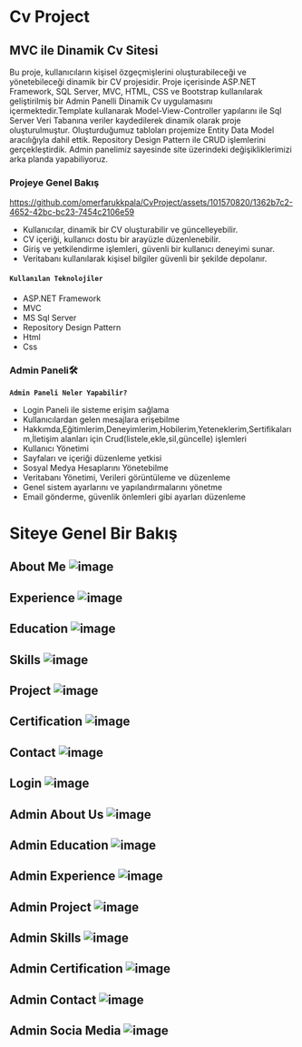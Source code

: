 # Cv Project          
## **MVC ile Dinamik Cv Sitesi**     
Bu proje, kullanıcıların kişisel özgeçmişlerini oluşturabileceği ve yönetebileceği dinamik bir CV projesidir.
Proje içerisinde  ASP.NET Framework, SQL Server, MVC, HTML, CSS ve Bootstrap kullanılarak geliştirilmiş bir Admin Panelli Dinamik Cv uygulamasını içermektedir.Template kullanarak Model-View-Controller yapılarını ile Sql Server Veri Tabanına veriler kaydedilerek dinamik olarak proje oluşturulmuştur.
Oluşturduğumuz tabloları projemize Entity Data Model aracılığıyla  dahil ettik. Repository Design Pattern ile CRUD işlemlerini gerçekleştirdik. Admin panelimiz sayesinde site üzerindeki değişikliklerimizi arka planda yapabiliyoruz.
### Projeye Genel Bakış
 
https://github.com/omerfarukkpala/CvProject/assets/101570820/1362b7c2-4652-42bc-bc23-7454c2106e59


- Kullanıcılar, dinamik bir CV oluşturabilir ve güncelleyebilir.
- CV içeriği, kullanıcı dostu bir arayüzle düzenlenebilir. 
- Giriş ve yetkilendirme işlemleri, güvenli bir kullanıcı deneyimi sunar.
- Veritabanı kullanılarak kişisel bilgiler güvenli bir şekilde depolanır.
#### **`Kullanılan Teknolojiler`**
+ ASP.NET Framework
+ MVC
+ MS Sql Server
+ Repository Design Pattern
+ Html
+ Css
### Admin Paneli🛠️
**`Admin Paneli Neler Yapabilir?`**
- Login Paneli ile sisteme erişim sağlama
- Kullanıcılardan gelen mesajlara erişebilme
- Hakkımda,Eğitimlerim,Deneyimlerim,Hobilerim,Yeteneklerim,Sertifikalarım,İletişim alanları için Crud(listele,ekle,sil,güncelle) işlemleri
- Kullanıcı Yönetimi
- Sayfaları ve içeriği düzenleme yetkisi
- Sosyal Medya Hesaplarını Yönetebilme
- Veritabanı Yönetimi, Verileri görüntüleme ve düzenleme
- Genel sistem ayarlarını ve yapılandırmalarını yönetme
- Email gönderme, güvenlik önlemleri gibi ayarları düzenleme

# Siteye Genel Bir Bakış 
## About Me ![image](https://github.com/omerfarukkpala/CvProject/assets/101570820/ef2eefd7-f4be-4ada-82ca-6f2e63bae5f3)
## Experience ![image](https://github.com/omerfarukkpala/CvProject/assets/101570820/47b3e14f-c427-4350-942c-b093c9efbf0a)
## Education ![image](https://github.com/omerfarukkpala/CvProject/assets/101570820/28621149-4a83-4b3f-a709-01b8ac068671)
## Skills ![image](https://github.com/omerfarukkpala/CvProject/assets/101570820/045d45a3-8cf6-491d-b484-9bee35607d7b)
## Project ![image](https://github.com/omerfarukkpala/CvProject/assets/101570820/b10e6f65-ed4a-4f3c-b4ad-94064a3670f0)
## Certification ![image](https://github.com/omerfarukkpala/CvProject/assets/101570820/7725955f-9cfc-46eb-9061-dff5e0932e9b)
## Contact ![image](https://github.com/omerfarukkpala/CvProject/assets/101570820/1ffb45e5-7e5b-4227-ac84-d870a8172762)
## Login ![image](https://github.com/omerfarukkpala/CvProject/assets/101570820/74215515-e764-4f8f-be94-61810fa76393)
## Admin About Us ![image](https://github.com/omerfarukkpala/CvProject/assets/101570820/de56cd10-3b6a-4c28-b9a4-fdec41cca04b)
## Admin Education ![image](https://github.com/omerfarukkpala/CvProject/assets/101570820/f487d062-7eb5-4fa0-a1df-bbe6a0d16050)
## Admin Experience ![image](https://github.com/omerfarukkpala/CvProject/assets/101570820/2a171525-e774-4c22-b593-ae019a9fce86)
## Admin Project ![image](https://github.com/omerfarukkpala/CvProject/assets/101570820/a2e5fee5-6ffd-41ce-94a4-254c1109c7ed)
## Admin Skills ![image](https://github.com/omerfarukkpala/CvProject/assets/101570820/a414ec04-12ec-49fb-a89c-59ce50236e6f)
## Admin Certification ![image](https://github.com/omerfarukkpala/CvProject/assets/101570820/a97d5407-6e66-4eb0-8b4a-468f241aca6b)
## Admin Contact ![image](https://github.com/omerfarukkpala/CvProject/assets/101570820/19dd3c73-9813-4379-83cc-6107870e696a)
## Admin Socia Media ![image](https://github.com/omerfarukkpala/CvProject/assets/101570820/fef813bb-71f6-441d-b1ea-fb5bba8de371)
